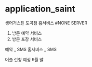 # application_saint
생어거스틴 도곡점 홈서비스 
#NONE SERVER
1. 방문 예약 서비스
2. 방문 포장 서비스

예약 _ SMS 
홈서비스 _ SMS

어플 런칭 예정 9월 말
